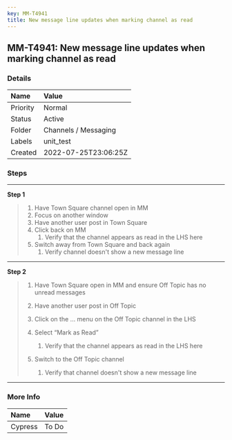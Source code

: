 ```yaml
---
key: MM-T4941
title: New message line updates when marking channel as read
---
```


## MM-T4941: New message line updates when marking channel as read

### Details

| Name     | Value                |
| :------- | :------------------- |
| Priority | Normal               |
| Status   | Active               |
| Folder   | Channels / Messaging |
| Labels   | unit_test            |
| Created  | 2022-07-25T23:06:25Z |

### Steps

<hr/>

**Step 1**

> <article><ol><li>Have Town Square channel open in MM</li><li>Focus on another window</li><li>Have another user post in Town Square</li><li>Click back on MM<ol><li>Verify that the channel appears as read in the LHS here</li></ol></li><li>Switch away from Town Square and back again<ol><li>Verify channel doesn't show a new message line</li></ol></li></ol></article>

<hr/>

**Step 2**

> <article><ol><li><p>Have Town Square open in MM and ensure Off Topic has no unread messages</p></li><li><p>Have another user post in Off Topic</p></li><li><p>Click on the … menu on the Off Topic channel in the LHS</p></li><li><p>Select “Mark as Read”</p><ol><li><p>Verify that the channel appears as read in the LHS here</p></li></ol></li><li><p>Switch to the Off Topic channel</p><ol><li><p>Verify that channel doesn't show a new message line</p></li></ol></li></ol></article>

<hr/>

### More Info

| Name    | Value |
| :------ | :---- |
| Cypress | To Do |
